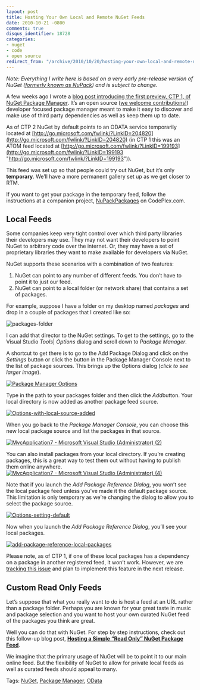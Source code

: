 ```yaml
---
layout: post
title: Hosting Your Own Local and Remote NuGet Feeds
date: 2010-10-21 -0800
comments: true
disqus_identifier: 18728
categories:
- nuget
- code
- open source
redirect_from: "/archive/2010/10/20/hosting-your-own-local-and-remote-nupack-feeds.aspx/"
---
```


*Note: Everything I write here is based on a very early pre-release
version of NuGet ([formerly known as
NuPack](https://haacked.com/archive/2010/10/29/nupack-is-now-nuget.aspx "NuPack is now NuGet"))
and is subject to change.*

A few weeks ago I wrote a [blog post introducing the first preview, CTP
1, of NuGet Package
Manager](https://haacked.com/archive/2010/10/06/introducing-nupack-package-manager.aspx "Introducing NuPack Package manager").
It’s an open source ([we welcome
contributions!](https://haacked.com/archive/2010/10/14/nupack-up-for-grabs-items.aspx "NuPack UpForGrabs Items"))
developer focused package manager meant to make it easy to discover and
make use of third party dependencies as well as keep them up to date.

As of CTP 2 NuGet by default points to an ODATA service temporarily
located at
[http://go.microsoft.com/fwlink/?LinkID=204820](http://go.microsoft.com/fwlink/?LinkID=204820)
(in CTP 1 this was an ATOM feed located at
[http://go.microsoft.com/fwlink/?LinkID=199193](http://go.microsoft.com/fwlink/?LinkID=199193 "http://go.microsoft.com/fwlink/?LinkID=199193")).

This feed was set up so that people could try out NuGet, but it’s only
**temporary**. We’ll have a more permanent gallery set up as we get
closer to RTM.

If you want to get your package in the temporary feed, follow the
instructions at a companion project,
[NuPackPackages](http://nupackpackages.codeplex.com/ "NuPackPackages on CodePlex.com")
on CodePlex.com.

Local Feeds
-----------

Some companies keep very tight control over which third party libraries
their developers may use. They may not want their developers to point
NuGet to arbitrary code over the internet. Or, they may have a set of
proprietary libraries they want to make available for developers via
NuGet.

NuGet supports these scenarios with a combination of two features:

1.  NuGet can point to any number of different feeds. You don’t have to
    point it to just our feed.
2.  NuGet can point to a local folder (or network share) that contains a
    set of packages.

For example, suppose I have a folder on my desktop named *packages* and
drop in a couple of packages that I created like so:

![packages-folder](https://haacked.com/images/haacked_com/WindowsLiveWriter/Local-Package-Sources-for-NuPack_8B1A/packages-folder_91c16aae-1e0a-4997-8b50-992692dfbe74.png "packages-folder")

I can add that director to the NuGet settings. To get to the settings,
go to the Visual Studio *Tools*| *Options* dialog and scroll down to
*Package Manager*.

A shortcut to get there is to go to the Add Package Dialog and click on
the *Settings* button or click the button in the Package Manager Console
next to the list of package sources. This brings up the Options dialog
(*click to see larger image*).

[![Package Manager
Options](https://haacked.com/images/haacked_com/WindowsLiveWriter/Local-Package-Sources-for-NuPack_8B1A/Options_thumb.png "Package Manager Options")](https://haacked.com/images/haacked_com/WindowsLiveWriter/Local-Package-Sources-for-NuPack_8B1A/Options_2.png)

Type in the path to your packages folder and then click the *Add*button.
Your local directory is now added as another package feed source.

[![Options-with-local-source-added](https://haacked.com/images/haacked_com/WindowsLiveWriter/Local-Package-Sources-for-NuPack_8B1A/Options-with-local-source-added_thumb.png "Options-with-local-source-added")](https://haacked.com/images/haacked_com/WindowsLiveWriter/Local-Package-Sources-for-NuPack_8B1A/Options-with-local-source-added_2.png)

When you go back to the *Package Manager Console*, you can choose this
new local package source and list the packages in that source.

[![MvcApplication7 - Microsoft Visual Studio (Administrator)
(2)](https://haacked.com/images/haacked_com/WindowsLiveWriter/Local-Package-Sources-for-NuPack_8B1A/MvcApplication7%20-%20Microsoft%20Visual%20Studio%20(Administrator)%20(2)_thumb.png "MvcApplication7 - Microsoft Visual Studio (Administrator) (2)")](https://haacked.com/images/haacked_com/WindowsLiveWriter/Local-Package-Sources-for-NuPack_8B1A/MvcApplication7%20-%20Microsoft%20Visual%20Studio%20(Administrator)%20(2)_2.png)

You can also install packages from your local directory. If you’re
creating packages, this is a great way to test them out without having
to publish them online anywhere.[![MvcApplication7 - Microsoft Visual
Studio (Administrator)
(4)](https://haacked.com/images/haacked_com/WindowsLiveWriter/Local-Package-Sources-for-NuPack_8B1A/MvcApplication7%20-%20Microsoft%20Visual%20Studio%20(Administrator)%20(4)_thumb.png "MvcApplication7 - Microsoft Visual Studio (Administrator) (4)")](https://haacked.com/images/haacked_com/WindowsLiveWriter/Local-Package-Sources-for-NuPack_8B1A/MvcApplication7%20-%20Microsoft%20Visual%20Studio%20(Administrator)%20(4)_2.png)

Note that if you launch the *Add Package Reference Dialog*, you won’t
see the local package feed unless you’ve made it the default package
source. This limitation is only temporary as we’re changing the dialog
to allow you to select the package source.

[![Options-setting-default](https://haacked.com/images/haacked_com/WindowsLiveWriter/Local-Package-Sources-for-NuPack_8B1A/Options-setting-default_thumb.png "Options-setting-default")](https://haacked.com/images/haacked_com/WindowsLiveWriter/Local-Package-Sources-for-NuPack_8B1A/Options-setting-default_2.png)

Now when you launch the *Add Package Reference Dialog*, you’ll see your
local packages.

[![add-package-reference-local-packages](https://haacked.com/images/haacked_com/WindowsLiveWriter/Local-Package-Sources-for-NuPack_8B1A/add-package-reference-local-packages_thumb.png "add-package-reference-local-packages")](https://haacked.com/images/haacked_com/WindowsLiveWriter/Local-Package-Sources-for-NuPack_8B1A/add-package-reference-local-packages_2.png)

Please note, as of CTP 1, if one of these local packages has a
dependency on a package in another registered feed, it won’t work.
However, we are [tracking this
issue](http://nupack.codeplex.com/workitem/204 "Package Source Fallback Behavior")
and plan to implement this feature in the next release.

Custom Read Only Feeds
----------------------

Let’s suppose that what you really want to do is host a feed at an URL
rather than a package folder. Perhaps you are known for your great taste
in music and package selection and you want to host your own curated
NuGet feed of the packages you think are great.

Well you can do that with NuGet. For step by step instructions, check
out this follow-up blog post, [**Hosting a Simple “Read Only” NuGet
Package
Feed**](https://haacked.com/archive/2011/03/31/hosting-simple-nuget-package-feed.aspx "Hosting your own NuGet Feed").

We imagine that the primary usage of NuGet will be to point it to our
main online feed. But the flexibility of NuGet to allow for private
local feeds as well as curated feeds should appeal to many.

Tags: [NuGet](https://haacked.com/tags/NuGet/default.aspx), [Package
Manager](https://haacked.com/tags/Package+Manager/default.aspx),
[OData](https://haacked.com/tags/OData/default.aspx)

